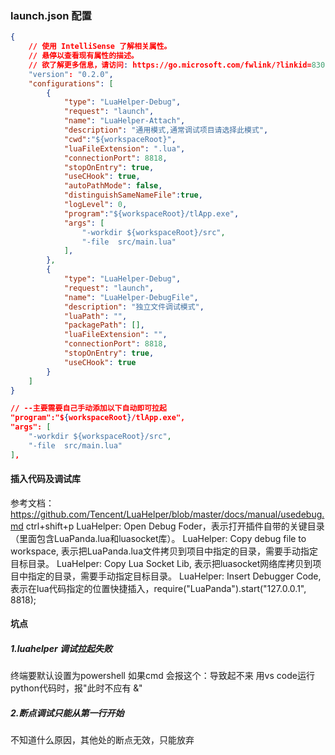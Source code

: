 ### launch.json 配置

```json
{
    // 使用 IntelliSense 了解相关属性。 
    // 悬停以查看现有属性的描述。
    // 欲了解更多信息，请访问: https://go.microsoft.com/fwlink/?linkid=830387
    "version": "0.2.0",
    "configurations": [
        {
            "type": "LuaHelper-Debug",
            "request": "launch",
            "name": "LuaHelper-Attach",
            "description": "通用模式,通常调试项目请选择此模式",
            "cwd":"${workspaceRoot}",
            "luaFileExtension": ".lua",
            "connectionPort": 8818,
            "stopOnEntry": true,
            "useCHook": true,
            "autoPathMode": false,
            "distinguishSameNameFile":true,
            "logLevel": 0,
            "program":"${workspaceRoot}/tlApp.exe",
            "args": [
                "-workdir ${workspaceRoot}/src",
                "-file  src/main.lua"
            ],
        },
        {
            "type": "LuaHelper-Debug",
            "request": "launch",
            "name": "LuaHelper-DebugFile",
            "description": "独立文件调试模式",
            "luaPath": "",
            "packagePath": [],
            "luaFileExtension": "",
            "connectionPort": 8818,
            "stopOnEntry": true,
            "useCHook": true
        }
    ]
}

```

```json
// --主要需要自己手动添加以下自动即可拉起
"program":"${workspaceRoot}/tlApp.exe",
"args": [
    "-workdir ${workspaceRoot}/src",
    "-file  src/main.lua"
],

```

#### 插入代码及调试库
参考文档：https://github.com/Tencent/LuaHelper/blob/master/docs/manual/usedebug.md
ctrl+shift+p 
LuaHelper: Open Debug Foder，表示打开插件自带的关键目录（里面包含LuaPanda.lua和luasocket库）。
LuaHelper: Copy debug file to workspace, 表示把LuaPanda.lua文件拷贝到项目中指定的目录，需要手动指定目标目录。
LuaHelper: Copy Lua Socket Lib, 表示把luasocket网络库拷贝到项目中指定的目录，需要手动指定目标目录。
LuaHelper: Insert Debugger Code, 表示在lua代码指定的位置快捷插入，require("LuaPanda").start("127.0.0.1", 8818);

#### 坑点
##### 1.luahelper 调试拉起失败
终端要默认设置为powershell
如果cmd 会报这个：导致起不来
用vs code运行python代码时，报"此时不应有 &"

##### 2.断点调试只能从第一行开始
不知道什么原因，其他处的断点无效，只能放弃


